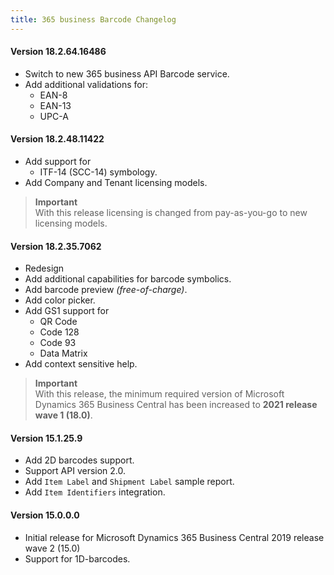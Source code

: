 ```yaml
---
title: 365 business Barcode Changelog
---
```


#### Version 18.2.64.16486

 - Switch to new 365 business API Barcode service.
 - Add additional validations for:
    - EAN-8
    - EAN-13
    - UPC-A

#### Version 18.2.48.11422

 - Add support for
   - ITF-14 (SCC-14) symbology.
 - Add Company and Tenant licensing models.

> **Important**<br>With this release licensing is changed from pay-as-you-go to new licensing models.

#### Version 18.2.35.7062

 - Redesign
 - Add additional capabilities for barcode symbolics.
 - Add barcode preview _(free-of-charge)_.
 - Add color picker.
 - Add GS1 support for
   - QR Code
   - Code 128
   - Code 93
   - Data Matrix
 - Add context sensitive help.

> **Important**<br>With this release, the minimum required version of Microsoft Dynamics 365 Business Central has been increased to **2021 release wave 1 (18.0)**.

#### Version 15.1.25.9

 - Add 2D barcodes support.
 - Support API version 2.0.
 - Add `Item Label` and `Shipment Label` sample report.
 - Add `Item Identifiers` integration.

#### Version 15.0.0.0

 - Initial release for Microsoft Dynamics 365 Business Central 2019 release wave 2 (15.0)
 - Support for 1D-barcodes.